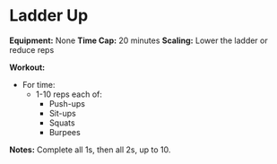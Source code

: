 # Ladder Up

**Equipment:** None
**Time Cap:** 20 minutes
**Scaling:** Lower the ladder or reduce reps

**Workout:**
- For time:
  - 1-10 reps each of:
    - Push-ups
    - Sit-ups
    - Squats
    - Burpees

**Notes:**
Complete all 1s, then all 2s, up to 10.
